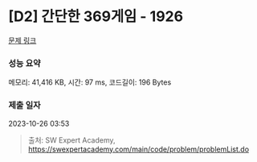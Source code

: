 # [D2] 간단한 369게임 - 1926 

[문제 링크](https://swexpertacademy.com/main/code/problem/problemDetail.do?contestProbId=AV5PTeo6AHUDFAUq) 

### 성능 요약

메모리: 41,416 KB, 시간: 97 ms, 코드길이: 196 Bytes

### 제출 일자

2023-10-26 03:53



> 출처: SW Expert Academy, https://swexpertacademy.com/main/code/problem/problemList.do